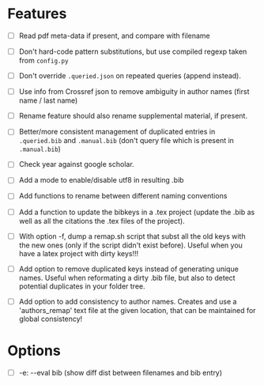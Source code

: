 # Features
- [ ] Read pdf meta-data if present, and compare with filename
- [ ] Don't hard-code pattern substitutions, but use compiled regexp taken from `config.py`
- [ ] Don't override `.queried.json` on repeated queries (append instead).
- [ ] Use info from Crossref json to remove ambiguity in author names (first name / last name)
- [ ] Rename feature should also rename supplemental material, if present.
- [ ] Better/more consistent management of duplicated entries in `.queried.bib` and `.manual.bib` (don't query file which is present in `.manual.bib`)
- [ ] Check year against google scholar.
- [ ] Add a mode to enable/disable utf8 in resulting .bib
- [ ] Add functions to rename between different naming conventions
- [ ] Add a function to update the bibkeys in a .tex project (update the .bib as well as all the citations the .tex files of the project).

- [ ] With option -f, dump a remap.sh script that subst all the old keys with the new ones (only if the script didn't exist before). Useful when you have a latex project with dirty keys!!!

- [ ] Add option to remove duplicated keys instead of generating unique names. Useful when reformating a dirty .bib file, but also to detect potential duplicates in your folder tree.

- [ ] Add option to add consistency to author names. Creates and use a 'authors_remap' text file at the given location, that can be maintained for global consistency!

# Options
- [ ] -e: --eval bib (show diff dist between filenames and bib entry)
